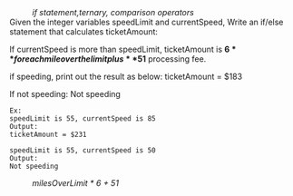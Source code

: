 <div class="hint" title="Practice topics">
  <i style="padding-left: 40px;">if statement,ternary, comparison operators</i>
</div>
 Given the integer variables speedLimit and currentSpeed, Write an if/else statement that calculates ticketAmount:

If currentSpeed is more than speedLimit, ticketAmount is **$6** for each mile over the limit plus **$51** processing fee.

if speeding, print out the result as below:
    ticketAmount = $183

If not speeding:
    Not speeding

    Ex:
    speedLimit is 55, currentSpeed is 85
    Output:
    ticketAmount = $231
    
    speedLimit is 55, currentSpeed is 50
    Output:
    Not speeding
<div class="hint">
  <i style="padding-left: 40px;">milesOverLimit * 6 + 51</i>
</div>

